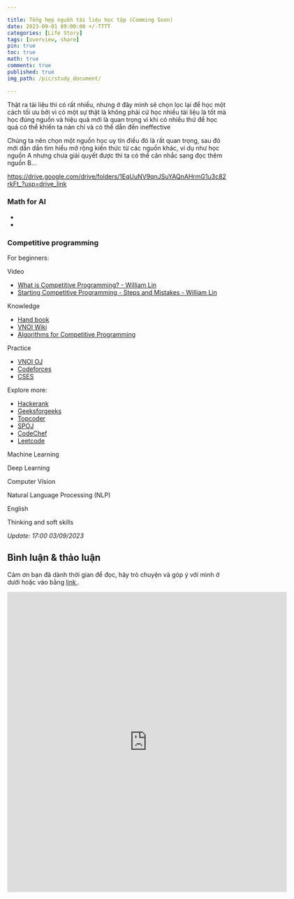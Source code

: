 ```yaml
---

title: Tổng hợp nguồn tài liệu học tập (Comming Soon)
date: 2023-09-01 09:00:00 +/-TTTT
categories: [Life Story]
tags: [overview, share]
pin: true
toc: true
math: true
comments: true
published: true
img_path: /pic/study_document/

---
```


Thật ra tài liệu thì có rất nhiều, nhưng ở đây mình sẽ chọn lọc lại để học một cách tối ưu bởi vì có một sự thật là không phải cứ học nhiều tài liệu là tốt mà học đúng nguồn và hiệu quả mới là quan trọng vì khi có nhiều thứ để học quá có thể khiến ta nản chí và có thể dẫn đến ineffective

Chúng ta nên chọn một nguồn học uy tín điều đó là rất quan trọng, sau đó mới dần dần tìm hiểu mở rộng kiến thức từ các nguồn khác, ví dụ như học nguồn A nhưng chưa giải quyết được thì ta có thể cân nhắc sang đọc thêm nguồn B...

  https://drive.google.com/drive/folders/1EqUuNV9qnJSuYAQnAHrmG1u3c82rkFt_?usp=drive_link

### Math for AI
- 
- 

### Competitive programming

For beginners:

Video

- [What is Competitive Programming? - William Lin](https://www.youtube.com/watch?v=ueNT-w7Oluw&ab_channel=WilliamLin)
- [Starting Competitive Programming - Steps and Mistakes - William Lin](https://www.youtube.com/watch?v=bVKHRtafgPc&ab_channel=WilliamLin)

Knowledge

- [Hand book](https://cses.fi/book/book.pdf)
- [VNOI Wiki](https://vnoi.info/wiki/Home)
- [Algorithms for Competitive Programming](https://cp-algorithms.com/index.html)

Practice

- [VNOI OJ](https://oj.vnoi.info/)
- [Codeforces](https://codeforces.com/)
- [CSES](https://cses.fi/)

Explore more:

- [Hackerank](https://www.hackerrank.com/)
- [Geeksforgeeks](https://www.geeksforgeeks.org/)
- [Topcoder](https://www.topcoder.com/)
- [SPOJ](https://www.spoj.com/)
- [CodeChef](https://www.codechef.com/)
- [Leetcode](https://leetcode.com/)

Machine Learning


Deep Learning


Computer Vision


Natural Language Processing (NLP)


English


Thinking and soft skills


*Update: 17:00 03/09/2023*


## Bình luận & thảo luận

Cảm ơn bạn đã dành thời gian để đọc, hãy trò chuyện và góp ý với mình ở dưới hoặc vào bằng <a href = "https://forms.gle/ZUrzUFKadCJBAEzaA"> link </a>.

<iframe src="https://docs.google.com/forms/d/e/1FAIpQLSdYX6124QWR49d27Gu08whQH9MhDvXeW9o4KkA-kblLt4URwA/viewform?embedded=true" width="640" height="686" frameborder="0" marginheight="0" marginwidth="0">Đang tải…</iframe>
